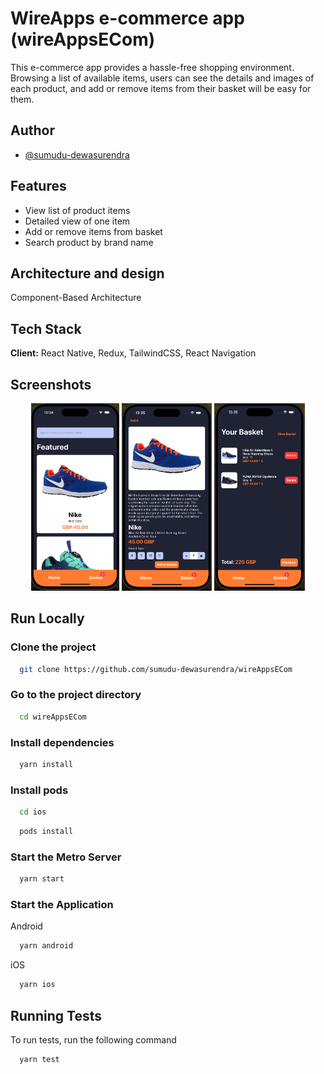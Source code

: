 
# WireApps e-commerce app (wireAppsECom)
This e-commerce app provides a hassle-free shopping environment. Browsing a list of available items, users can see the details and images of each product, and add or remove items from their basket will be easy for them.




## Author

- [@sumudu-dewasurendra](https://github.com/sumudu-dewasurendra)


## Features

- View list of product items
- Detailed view of one item
- Add or remove items from basket
- Search product by brand name


## Architecture and design

Component-Based Architecture



## Tech Stack

**Client:** React Native, Redux, TailwindCSS, React Navigation


## Screenshots

<p align="center">
  <img src="/screenShots/SS1.png" height="300" title="Home Screen">
  <img src="/screenShots/SS2.png" height="300" title="Detailed View Screen">
  <img src="/screenShots/SS3.png" height="300" title="Basket Screen">
</p>


## Run Locally

### Clone the project

```bash
  git clone https://github.com/sumudu-dewasurendra/wireAppsECom
```

### Go to the project directory

```bash
  cd wireAppsECom
```

### Install dependencies

```bash
  yarn install
```

### Install pods

```bash
  cd ios
```
```bash
  pods install
```

### Start the Metro Server

```bash
  yarn start
```

### Start the Application

Android

```bash
  yarn android
```

iOS

```bash
  yarn ios
```


## Running Tests

To run tests, run the following command

```bash
  yarn test
```

